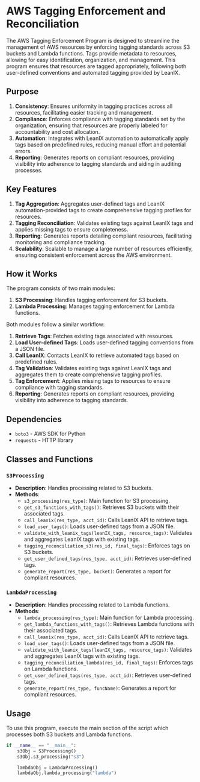 # AWS Tagging Enforcement and Reconciliation

The AWS Tagging Enforcement Program is designed to streamline the management of AWS resources by enforcing tagging standards across S3 buckets and Lambda functions. Tags provide metadata to resources, allowing for easy identification, organization, and management. This program ensures that resources are tagged appropriately, following both user-defined conventions and automated tagging provided by LeanIX.

## Purpose

1. **Consistency**: Ensures uniformity in tagging practices across all resources, facilitating easier tracking and management.
2. **Compliance**: Enforces compliance with tagging standards set by the organization, ensuring that resources are properly labeled for accountability and cost allocation.
3. **Automation**: Integrates with LeanIX automation to automatically apply tags based on predefined rules, reducing manual effort and potential errors.
4. **Reporting**: Generates reports on compliant resources, providing visibility into adherence to tagging standards and aiding in auditing processes.

## Key Features

1. **Tag Aggregation**: Aggregates user-defined tags and LeanIX automation-provided tags to create comprehensive tagging profiles for resources.
2. **Tagging Reconciliation**: Validates existing tags against LeanIX tags and applies missing tags to ensure completeness.
3. **Reporting**: Generates reports detailing compliant resources, facilitating monitoring and compliance tracking.
4. **Scalability**: Scalable to manage a large number of resources efficiently, ensuring consistent enforcement across the AWS environment.

## How it Works

The program consists of two main modules:

1. **S3 Processing**: Handles tagging enforcement for S3 buckets.
2. **Lambda Processing**: Manages tagging enforcement for Lambda functions.

Both modules follow a similar workflow:

1. **Retrieve Tags**: Fetches existing tags associated with resources.
2. **Load User-defined Tags**: Loads user-defined tagging conventions from a JSON file.
3. **Call LeanIX**: Contacts LeanIX to retrieve automated tags based on predefined rules.
4. **Tag Validation**: Validates existing tags against LeanIX tags and aggregates them to create comprehensive tagging profiles.
5. **Tag Enforcement**: Applies missing tags to resources to ensure compliance with tagging standards.
6. **Reporting**: Generates reports on compliant resources, providing visibility into adherence to tagging standards.

## Dependencies

- `boto3` - AWS SDK for Python
- `requests` - HTTP library

## Classes and Functions

### `S3Processing`

- **Description**: Handles processing related to S3 buckets.
- **Methods**:
  - `s3_processing(res_type)`: Main function for S3 processing.
  - `get_s3_functions_with_tags()`: Retrieves S3 buckets with their associated tags.
  - `call_leanix(res_type, acct_id)`: Calls LeanIX API to retrieve tags.
  - `load_user_tags()`: Loads user-defined tags from a JSON file.
  - `validate_with_leanix_tags(leanIX_tags, resource_tags)`: Validates and aggregates LeanIX tags with existing tags.
  - `tagging_reconciliation_s3(res_id, final_tags)`: Enforces tags on S3 buckets.
  - `get_user_defined_tags(res_type, acct_id)`: Retrieves user-defined tags.
  - `generate_report(res_type, bucket)`: Generates a report for compliant resources.
  

### `LambdaProcessing`

- **Description**: Handles processing related to Lambda functions.
- **Methods**:
  - `lambda_processing(res_type)`: Main function for Lambda processing.
  - `get_lambda_functions_with_tags()`: Retrieves Lambda functions with their associated tags.
  - `call_leanix(res_type, acct_id)`: Calls LeanIX API to retrieve tags.
  - `load_user_tags()`: Loads user-defined tags from a JSON file.
  - `validate_with_leanix_tags(leanIX_tags, resource_tags)`: Validates and aggregates LeanIX tags with existing tags.
  - `tagging_reconciliation_lambda(res_id, final_tags)`: Enforces tags on Lambda functions.
  - `get_user_defined_tags(res_type, acct_id)`: Retrieves user-defined tags.
  - `generate_report(res_type, funcName)`: Generates a report for compliant resources.
  

## Usage

To use this program, execute the main section of the script which processes both S3 buckets and Lambda functions.

```python
if __name__ == "__main__":
    s3Obj = S3Processing()
    s3Obj.s3_processing("s3")

    lambdaObj = LambdaProcessing()
    lambdaObj.lambda_processing("lambda")
